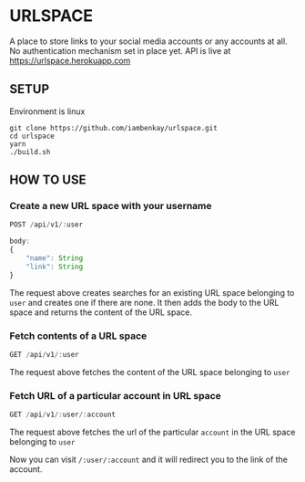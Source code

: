 # URLSPACE
A place to store links to your social media accounts or any accounts at all.
No authentication mechanism set in place yet.   API is live at https://urlspace.herokuapp.com

## SETUP
Environment is linux
```
git clone https://github.com/iambenkay/urlspace.git
cd urlspace
yarn
./build.sh
```

## HOW TO USE
### Create a new URL space with your username
```js
POST /api/v1/:user

body:
{
    "name": String
    "link": String
}
```
The request above creates searches for an existing URL space belonging to `user` and creates one if there are none. It then adds the body to the URL space and returns the content of the URL space.  
  
### Fetch contents of a URL space
```js
GET /api/v1/:user
```
The request above fetches the content of the URL space belonging to `user`
  
### Fetch URL of a particular account in URL space
```js
GET /api/v1/:user/:account
```
The request above fetches the url of the particular `account` in the URL space belonging to `user`
  
Now you can visit `/:user/:account` and it will redirect you to the link of the account.
